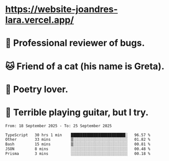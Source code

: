 # https://website-joandres-lara.vercel.app/
# 🐛 Professional reviewer of bugs.
# 🐱 Friend of a cat (his name is Greta).
# 📜 Poetry lover.
# 🎸 Terrible playing guitar, but I try.

<!--START_SECTION:waka-->

```txt
From: 18 September 2025 - To: 25 September 2025

TypeScript   30 hrs 1 min    ████████████████████████░   96.57 %
Other        33 mins         ▒░░░░░░░░░░░░░░░░░░░░░░░░   01.82 %
Bash         15 mins         ▒░░░░░░░░░░░░░░░░░░░░░░░░   00.81 %
JSON         8 mins          ░░░░░░░░░░░░░░░░░░░░░░░░░   00.48 %
Prisma       3 mins          ░░░░░░░░░░░░░░░░░░░░░░░░░   00.18 %
```

<!--END_SECTION:waka-->
